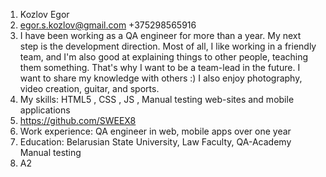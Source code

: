 1. Kozlov Egor 
2. egor.s.kozlov@gmail.com +375298565916
3. I have been working as a QA engineer for more than a year. My next step is the development direction. Most of all, I like working in a friendly team, and I'm also good at explaining things to other people, teaching them something. That's why I want to be a team-lead in the future. I want to share my knowledge with others :) I also enjoy photography, video creation, guitar, and sports.
4. My skills: HTML5 , CSS , JS , Manual testing web-sites and mobile applications
5. https://github.com/SWEEX8
6. Work experience: QA engineer in web, mobile apps over one year
7. Education: Belarusian State University, Law Faculty, QA-Academy Manual testing
8. A2